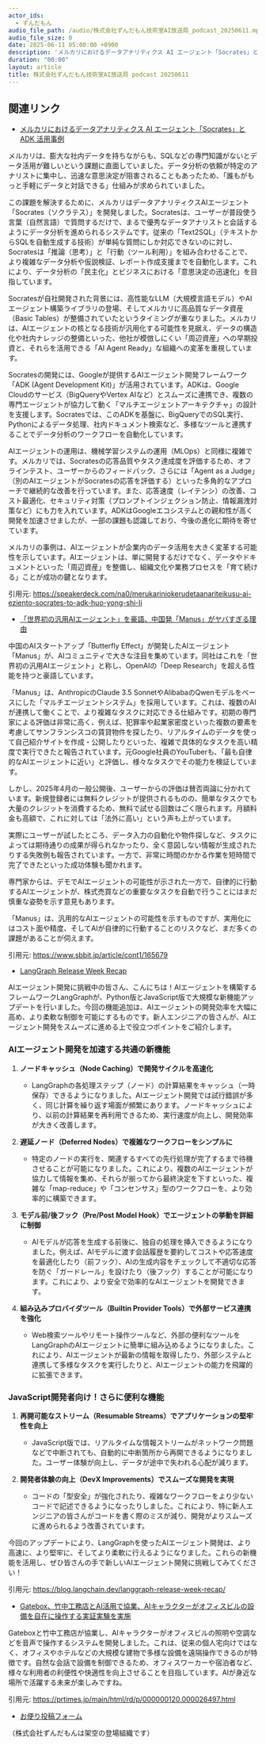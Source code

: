 ```yaml
---
actor_ids:
  - ずんだもん
audio_file_path: /audio/株式会社ずんだもん技術室AI放送局_podcast_20250611.mp3
audio_file_size: 0
date: 2025-06-11 05:00:00 +0900
description: 'メルカリにおけるデータアナリティクス AI エージェント「Socrates」と ADK 活用事例、「世界初の汎用AIエージェント」を豪語、中国発「Manus」がヤバすぎる理由、LangGraph Release Week Recap、Gatebox、竹中工務店とAI活用で協業、AIキャラクターがオフィスビルの設備を自在に操作する実証実験を実施'
duration: "00:00"
layout: article
title: 株式会社ずんだもん技術室AI放送局 podcast 20250611
---
```


## 関連リンク


- [メルカリにおけるデータアナリティクス AI エージェント「Socrates」と ADK 活用事例](https://speakerdeck.com/na0/merukariniokerudetaanariteikusu-ai-eziento-socrates-to-adk-huo-yong-shi-li)  


メルカリは、膨大な社内データを持ちながらも、SQLなどの専門知識がないとデータ活用が難しいという課題に直面していました。データ分析の依頼が特定のアナリストに集中し、迅速な意思決定が阻害されることもあったため、「誰もがもっと手軽にデータと対話できる」仕組みが求められていました。

この課題を解決するために、メルカリはデータアナリティクスAIエージェント「Socrates（ソクラテス）」を開発しました。Socratesは、ユーザーが普段使う言葉（自然言語）で質問するだけで、まるで優秀なデータアナリストと会話するようにデータ分析を進められるシステムです。従来の「Text2SQL」（テキストからSQLを自動生成する技術）が単純な質問にしか対応できないのに対し、Socratesは「推論（思考）」と「行動（ツール利用）」を組み合わせることで、より複雑なデータ分析や仮説検証、レポート作成支援までを自動化します。これにより、データ分析の「民主化」とビジネスにおける「意思決定の迅速化」を目指しています。

Socratesが自社開発された背景には、高性能なLLM（大規模言語モデル）やAIエージェント構築ライブラリの登場、そしてメルカリに高品質なデータ資産（Basic Tables）が整備されていたというタイミングが重なりました。メルカリは、AIエージェントの核となる技術が汎用化する可能性を見据え、データの構造化や社内ナレッジの整備といった、他社が模倣しにくい「周辺資産」への早期投資と、それらを活用できる「AI Agent Ready」な組織への変革を重視しています。

Socratesの開発には、Googleが提供するAIエージェント開発フレームワーク「ADK (Agent Development Kit)」が活用されています。ADKは、Google Cloudのサービス（BigQueryやVertex AIなど）とスムーズに連携でき、複数の専門エージェントが協力して動く「マルチエージェントアーキテクチャ」の設計を支援します。Socratesでは、このADKを基盤に、BigQueryでのSQL実行、Pythonによるデータ処理、社内ドキュメント検索など、多様なツールと連携することでデータ分析のワークフローを自動化しています。

AIエージェントの運用は、機械学習システムの運用（MLOps）と同様に複雑です。メルカリでは、Socratesの応答品質やタスク達成度を評価するため、オフラインテスト、ユーザーからのフィードバック、さらには「Agent as a Judge」（別のAIエージェントがSocratesの応答を評価する）といった多角的なアプローチで継続的な改善を行っています。また、応答速度（レイテンシ）の改善、コスト最適化、セキュリティ対策（プロンプトインジェクション防止、情報漏洩対策など）にも力を入れています。ADKはGoogleエコシステムとの親和性が高く開発を加速させましたが、一部の課題も認識しており、今後の進化に期待を寄せています。

メルカリの事例は、AIエージェントが企業内のデータ活用を大きく変革する可能性を示しています。AIエージェントは、単に開発するだけでなく、データやドキュメントといった「周辺資産」を整備し、組織文化や業務プロセスを「育て続ける」ことが成功の鍵となります。

引用元: https://speakerdeck.com/na0/merukariniokerudetaanariteikusu-ai-eziento-socrates-to-adk-huo-yong-shi-li


- [「世界初の汎用AIエージェント」を豪語、中国発「Manus」がヤバすぎる理由](https://www.sbbit.jp/article/cont1/165679)  


中国のAIスタートアップ「Butterfly Effect」が開発したAIエージェント「Manus」が、AIコミュニティで大きな注目を集めています。同社はこれを「世界初の汎用AIエージェント」と称し、OpenAIの「Deep Research」を超える性能を持つと豪語しています。

「Manus」は、AnthropicのClaude 3.5 SonnetやAlibabaのQwenモデルをベースにした「マルチエージェントシステム」を採用しています。これは、複数のAIが連携して働くことで、より複雑なタスクに対応できる仕組みです。初期の専門家による評価は非常に高く、例えば、犯罪率や起業家密度といった複数の要素を考慮してサンフランシスコの賃貸物件を探したり、リアルタイムのデータを使って自己紹介サイトを作成・公開したりといった、複雑で具体的なタスクを高い精度で実行できたと報告されています。元Google社員のYouTuberも、「最も自律的なAIエージェントに近い」と評価し、様々なタスクでその能力を検証しています。

しかし、2025年4月の一般公開後、ユーザーからの評価は賛否両論に分かれています。新規登録者には無料クレジットが提供されるものの、簡単なタスクでも大量のクレジットを消費するため、無料で試せる回数はごく限られます。月額料金も高額で、これに対しては「法外に高い」という声も上がっています。

実際にユーザーが試したところ、データ入力の自動化や物件探しなど、タスクによっては期待通りの成果が得られなかったり、全く意図しない情報が生成されたりする失敗例も報告されています。一方で、非常に時間のかかる作業を短時間で完了できたといった成功体験も聞かれます。

専門家からは、デモでAIエージェントの可能性が示された一方で、自律的に行動するAIエージェントが、株式売買などの重要なタスクを自動で行うことにはまだ慎重な姿勢を示す意見もあります。

「Manus」は、汎用的なAIエージェントの可能性を示すものですが、実用化にはコスト面や精度、そしてAIが自律的に行動することのリスクなど、まだ多くの課題があることが伺えます。

引用元: https://www.sbbit.jp/article/cont1/165679


- [LangGraph Release Week Recap](https://blog.langchain.dev/langgraph-release-week-recap/)  


AIエージェント開発に挑戦中の皆さん、こんにちは！AIエージェントを構築するフレームワークLangGraphが、Python版とJavaScript版で大規模な新機能アップデートを行いました。今回の機能追加は、AIエージェントの開発効率を大幅に高め、より柔軟な制御を可能にするものです。新人エンジニアの皆さんが、AIエージェント開発をスムーズに進める上で役立つポイントをご紹介します。

### AIエージェント開発を加速する共通の新機能

1.  **ノードキャッシュ（Node Caching）で開発サイクルを高速化**
    *   LangGraphの各処理ステップ（ノード）の計算結果をキャッシュ（一時保存）できるようになりました。AIエージェント開発では試行錯誤が多く、同じ計算を繰り返す場面が頻繁にあります。ノードキャッシュにより、以前の計算結果を再利用できるため、実行速度が向上し、開発効率が大きく改善します。

2.  **遅延ノード（Deferred Nodes）で複雑なワークフローをシンプルに**
    *   特定のノードの実行を、関連するすべての先行処理が完了するまで待機させることが可能になりました。これにより、複数のAIエージェントが協力して情報を集め、それらが揃ってから最終決定を下すといった、複雑な「map-reduce」や「コンセンサス」型のワークフローを、より効率的に構築できます。

3.  **モデル前/後フック（Pre/Post Model Hook）でエージェントの挙動を詳細に制御**
    *   AIモデルが応答を生成する前後に、独自の処理を挿入できるようになりました。例えば、AIモデルに渡す会話履歴を要約してコストや応答速度を最適化したり（前フック）、AIの生成内容をチェックして不適切な応答を防ぐ「ガードレール」を設けたり（後フック）することが可能になります。これにより、より安全で効率的なAIエージェントを開発できます。

4.  **組み込みプロバイダツール（Builtin Provider Tools）で外部サービス連携を強化**
    *   Web検索ツールやリモート操作ツールなど、外部の便利なツールをLangGraphのAIエージェントに簡単に組み込めるようになりました。これにより、AIエージェントが最新の情報を取得したり、外部システムと連携して多様なタスクを実行したりと、AIエージェントの能力を飛躍的に拡張できます。

### JavaScript開発者向け！さらに便利な機能

1.  **再開可能なストリーム（Resumable Streams）でアプリケーションの堅牢性を向上**
    *   JavaScript版では、リアルタイムな情報ストリームがネットワーク問題などで中断されても、自動的に中断箇所から再開できるようになりました。ユーザー体験が向上し、データが途中で失われる心配が減ります。

2.  **開発者体験の向上（DevX Improvements）でスムーズな開発を実現**
    *   コードの「型安全」が強化されたり、複雑なワークフローをより少ないコードで記述できるようになったりしました。これにより、特に新人エンジニアの皆さんがコードを書く際のミスが減り、開発がよりスムーズに進められるよう改善されています。

今回のアップデートにより、LangGraphを使ったAIエージェント開発は、より高速に、より堅牢に、そしてより柔軟に行えるようになりました。これらの新機能を活用し、ぜひ皆さんの手で新しいAIエージェント開発に挑戦してみてください！

引用元: https://blog.langchain.dev/langgraph-release-week-recap/


- [Gatebox、竹中工務店とAI活用で協業、AIキャラクターがオフィスビルの設備を自在に操作する実証実験を実施](https://prtimes.jp/main/html/rd/p/000000120.000026497.html)  


Gateboxと竹中工務店が協業し、AIキャラクターがオフィスビルの照明や空調などを音声で操作するシステムを開発しました。これは、従来の個人宅向けではなく、オフィスやホテルなどの大規模な建物で多様な設備を遠隔操作できるのが特徴です。自然な会話で設備を制御できるため、オフィスワーカーや宿泊者など、様々な利用者の利便性や快適性を向上させることを目指しています。AIが身近な場所で活躍する未来が楽しみですね。

引用元: https://prtimes.jp/main/html/rd/p/000000120.000026497.html



- [お便り投稿フォーム](https://forms.gle/ffg4JTfqdiqK62qf9)

（株式会社ずんだもんは架空の登場組織です）
